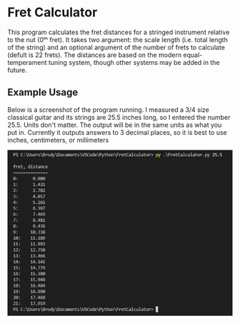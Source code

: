 # Fret Calculator

This program calculates the fret distances for a stringed instrument relative to the nut (0ᵗʰ fret). It takes two argument: the scale length (i.e. total length of the string) and an optional argument of the number of frets to calculate (defult is 22 frets). The distances are based on the modern equal-temperament tuning system, though other systems may be added in the future.

## Example Usage

Below is a screenshot of the program running. I measured a 3/4 size classical guitar and its strings are 25.5 inches long, so I entered the number 25.5. Units don't matter. The output will be in the same units as what you put in. Currently it outputs answers to 3 decimal places, so it is best to use inches, centimeters, or millimeters

![A screenshot of example output from running the program](./output.png)